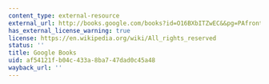 ```yaml
---
content_type: external-resource
external_url: http://books.google.com/books?id=O16BXbITZwEC&&pg=PAfrontcover
has_external_license_warning: true
license: https://en.wikipedia.org/wiki/All_rights_reserved
status: ''
title: Google Books
uid: af54121f-b04c-433a-8ba7-47dad0c45a48
wayback_url: ''
---
```

